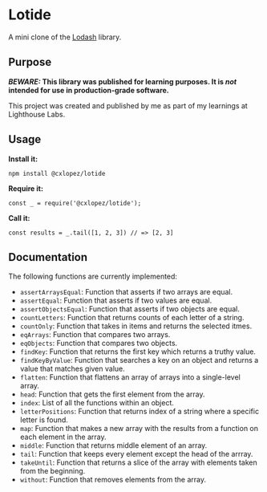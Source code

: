 # Lotide

A mini clone of the [Lodash](https://lodash.com) library.

## Purpose

**_BEWARE:_ This library was published for learning purposes. It is _not_ intended for use in production-grade software.**

This project was created and published by me as part of my learnings at Lighthouse Labs. 

## Usage

**Install it:**

`npm install @cxlopez/lotide`

**Require it:**

`const _ = require('@cxlopez/lotide');`

**Call it:**

`const results = _.tail([1, 2, 3]) // => [2, 3]`

## Documentation

The following functions are currently implemented:

* `assertArraysEqual`: Function that asserts if two arrays are equal.
* `assertEqual`: Function that asserts if two values are equal.
* `assertObjectsEqual`: Function that asserts if two objects are equal.
* `countLetters`: Function that returns counts of each letter of a string.
* `countOnly`: Function that takes in items and returns the selected itmes.
* `eqArrays`: Function that compares two arrays.
* `eqObjects`: Function that compares two objects.
* `findKey`: Function that returns the first key which returns a truthy value.
* `findKeyByValue`: Function that searches a key on an object and returns a value that matches given value.
* `flatten`: Function that flattens an array of arrays into a single-level array.
* `head`: Function that gets the first element from the array.
* `index`: List of all the functions within an object.
* `letterPositions`: Function that returns index of a string where a specific letter is found.
* `map`: Function that makes a new array with the results from a function on each element in the array.
* `middle`: Function that returns middle element of an array.
* `tail`: Function that keeps every element except the head of the arrray.
* `takeUntil`: Function that returns a slice of the array with elements taken from the beginning.
* `without`: Function that removes elements from the array.